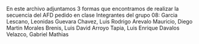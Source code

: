En este archivo adjuntamos 3 formas que encontramos de realizar la secuencia del AFD pedido en clase
Integrantes del grupo 08:
Garcia Lescano, Leonidas
Guevara Chavez, Luis Rodrigo
Arevalo Mauricio, Diego Martin
Morales Brenis, Luis David
Arroyo Tapia, Luis Enrique
Davalos Velazco, Gabriel Mathias
